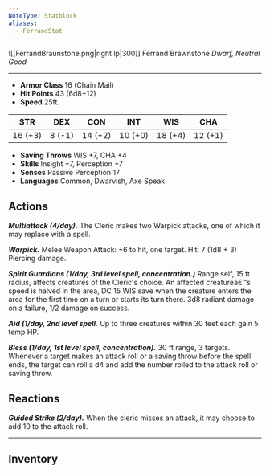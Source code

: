 ```yaml
---
NoteType: Statblock
aliases:
  - FerrandStat
---
```

![[FerrandBraunstone.png|right lp|300]]
Ferrand Brawnstone
*Dwarf, Neutral Good*
 ___
 - **Armor Class** 16 (Chain Mail)
 - **Hit Points** 43 (6d8+12)
 - **Speed** 25ft.
 
|STR|DEX|CON|INT|WIS|CHA|
|:---:|:---:|:---:|:---:|:---:|:---:|
|16 (+3)|8 (-1)|14 (+2)|10 (+0)|18 (+4)|12 (+1)|
 - **Saving Throws** WIS +7, CHA +4
 - **Skills** Insight +7, Perception +7
 - **Senses** Passive Perception 17
 - **Languages** Common, Dwarvish, Axe Speak
 ## Actions
**_Multiattack (4/day)._** The Cleric makes two Warpick attacks, one of which it may replace with a spell.

 ***Warpick.*** Melee Weapon Attack: +6 to hit, one target. Hit: 7 (1d8 + 3) Piercing damage.

 ***Spirit Guardians (1/day, 3rd level spell, concentration.)*** Range self, 15 ft radius, affects creatures of the Cleric's choice. An affected creatureâ€™s speed is halved in the area, DC 15 WIS save when the creature enters the area for the first time on a turn or starts its turn there. 3d8 radiant damage on a failure, 1/2 damage on success.

 ***Aid (1/day, 2nd level spell.*** Up to three creatures within 30 feet each gain 5 temp HP.

 ***Bless (1/day, 1st level spell, concentration).*** 30 ft range, 3 targets. Whenever a target makes an attack roll or a saving throw before the spell ends, the target can roll a d4 and add the number rolled to the attack roll or saving throw.
 
 ## Reactions
 ***Guided Strike (2/day).*** When the cleric misses an attack, it may choose to add 10 to the attack roll. 
 
---
## Inventory
